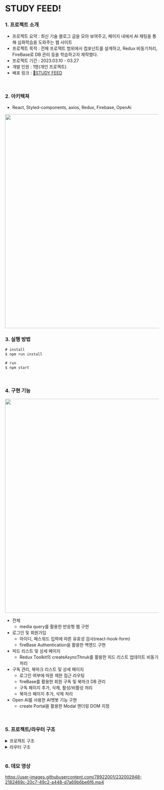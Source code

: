 # STUDY FEED!

### 1. 프로젝트 소개

- 프로젝트 요약 : 최신 기술 블로그 글을 모아 보여주고, 페이지 내에서 AI 채팅을 통해 심화학습을 도와주는 웹 사이트
- 프로젝트 목적 : 전체 프로젝트 범위에서 컴포넌트를 설계하고, Redux 비동기처리, FireBase로 DB 관리 등을 학습하고자 제작했다.  
- 프로젝트 기간 : 2023.03.10 - 03.27
- 개발 인원 : 1명(개인 프로젝트)
- 배포 링크 : [🔗STUDY FEED](https://study-feed.netlify.app/)

<br />

### 2. 아키텍쳐

- React, Styled-components, axios, Redux, Firebase, OpenAi

<img src="https://user-images.githubusercontent.com/78922001/232003359-6a79230d-78ec-4988-bbad-3195883d2ef9.png"  width="700" />
   
                                                                                                                                     
<br />

### 3. 실행 방법

```jsx
# install
$ npm run install

# run
$ npm start
```

<br />

### 4. 구현 기능
<img src="https://user-images.githubusercontent.com/78922001/232010228-da2367cf-f7b5-42e1-ab46-d7d06f940459.png"  width="700" />

- 전체
  - media query를 활용한 반응형 웹 구현
- 로그인 및 회원가입
  - 아이디, 패스워드 입력에 따른 유효성 검사(react-hook-form)
  - fireBase Authentication을 활용한 백엔드 구현
- 피드 리스트 및 상세 페이지
  - Redux Toolkit의 createAsyncThnuk를 활용한 피드 리스트 업데이트 비동기 처리
- 구독 관리, 북마크 리스트 및 상세 페이지
  - 로그인 여부에 따른 제한 접근 라우팅
  - fireBase를 활용한 회원 구독 및 북마크 DB 관리
  - 구독 페이지 추가, 삭제, 활성/비활성 처리
  - 북마크 페이지 추가, 삭제 처리
- Open AI를 사용한 AI챗봇 기능 구현
  - create Portal을 활용한 Modal 랜더링 DOM 지정

<br />

### 5. 프로젝트/라우터 구조

<details>

<summary>프로젝트 구조</summary>

```jsx
📦src
 ┣ 📂api
 ┃ ┣ 📜aiChatbot.ts
 ┃ ┣ 📜auth.ts
 ┃ ┣ 📜bookmark.ts
 ┃ ┣ 📜subscribe.ts
 ┃ ┣ 📜token.ts
 ┃ ┗ 📜user.ts
 ┣ 📂components
 ┃ ┣ 📂Authorization
 ┃ ┃ ┗ 📜index.tsx
 ┃ ┣ 📂Bookmark
 ┃ ┃ ┗ 📜index.tsx
 ┃ ┣ 📂BookmarkDetail
 ┃ ┃ ┗ 📜index.tsx
 ┃ ┣ 📂Common
 ┃ ┃ ┣ 📂ItemDetail
 ┃ ┃ ┃ ┣ 📜index.tsx
 ┃ ┃ ┃ ┗ 📜style.ts
 ┃ ┃ ┣ 📂PostItem
 ┃ ┃ ┃ ┣ 📜index.tsx
 ┃ ┃ ┃ ┗ 📜style.ts
 ┃ ┃ ┣ 📜Card.tsx
 ┃ ┃ ┗ 📜PageHeader.tsx
 ┃ ┣ 📂FloatingQA
 ┃ ┃ ┣ 📂ChattingModal
 ┃ ┃ ┃ ┣ 📜index.tsx
 ┃ ┃ ┃ ┗ 📜style.ts
 ┃ ┃ ┣ 📜index.tsx
 ┃ ┃ ┗ 📜style.ts
 ┃ ┣ 📂Layout
 ┃ ┃ ┣ 📂Header
 ┃ ┃ ┃ ┣ 📜index.tsx
 ┃ ┃ ┃ ┗ 📜style.ts
 ┃ ┃ ┣ 📂Nav
 ┃ ┃ ┃ ┣ 📜index.tsx
 ┃ ┃ ┃ ┗ 📜style.ts
 ┃ ┃ ┣ 📂SideBar
 ┃ ┃ ┃ ┣ 📜index.tsx
 ┃ ┃ ┃ ┗ 📜style.ts
 ┃ ┃ ┗ 📜index.tsx
 ┃ ┣ 📂Login
 ┃ ┃ ┣ 📜index.tsx
 ┃ ┃ ┗ 📜style.ts
 ┃ ┣ 📂PostDetail
 ┃ ┃ ┗ 📜index.tsx
 ┃ ┣ 📂PostList
 ┃ ┃ ┣ 📂CorsError
 ┃ ┃ ┃ ┣ 📜index.tsx
 ┃ ┃ ┃ ┗ 📜style.ts
 ┃ ┃ ┣ 📂List
 ┃ ┃ ┃ ┗ 📜index.tsx
 ┃ ┃ ┣ 📜index.tsx
 ┃ ┃ ┗ 📜style.ts
 ┃ ┣ 📂Signup
 ┃ ┃ ┣ 📜index.tsx
 ┃ ┃ ┗ 📜style.ts
 ┃ ┗ 📂Subscribe
 ┃ ┃ ┣ 📂AddSubscribeItem
 ┃ ┃ ┃ ┣ 📜index.tsx
 ┃ ┃ ┃ ┗ 📜style.ts
 ┃ ┃ ┣ 📂SubscribeItem
 ┃ ┃ ┃ ┣ 📜index.tsx
 ┃ ┃ ┃ ┗ 📜style.ts
 ┃ ┃ ┗ 📜index.tsx
 ┣ 📂hooks
 ┃ ┣ 📜useAuth.ts
 ┃ ┣ 📜useBookmark.ts
 ┃ ┣ 📜usePostDetail.ts
 ┃ ┣ 📜useRedux.ts
 ┃ ┣ 📜useRouter.ts
 ┃ ┣ 📜useSubscribe.ts
 ┃ ┣ 📜useToggleComponent.ts
 ┃ ┗ 📜useVerifyToken.ts
 ┣ 📂lib
 ┃ ┣ 📂axios
 ┃ ┃ ┗ 📜index.ts
 ┃ ┣ 📂constants
 ┃ ┃ ┗ 📜defaultSubscribeList.ts
 ┃ ┗ 📂token
 ┃ ┃ ┗ 📜index.ts
 ┣ 📂pages
 ┃ ┣ 📜BookmarkDetailPage.tsx
 ┃ ┣ 📜BookmarkPage.tsx
 ┃ ┣ 📜LoginPage.tsx
 ┃ ┣ 📜MainPage.tsx
 ┃ ┣ 📜PostDetailPage.tsx
 ┃ ┣ 📜PostListPage.tsx
 ┃ ┣ 📜SignupPage.tsx
 ┃ ┗ 📜SubcribePage.tsx
 ┣ 📂router
 ┃ ┣ 📜index.tsx
 ┃ ┗ 📜RouterInfo.tsx
 ┣ 📂store
 ┃ ┣ 📜authSlice.ts
 ┃ ┣ 📜index.ts
 ┃ ┗ 📜postSlice.ts
 ┣ 📂styles
 ┃ ┣ 📜color.ts
 ┃ ┣ 📜GlobalStyle.ts
 ┃ ┣ 📜postion.ts
 ┃ ┣ 📜text.ts
 ┃ ┗ 📜z-index.ts
 ┣ 📂types
 ┃ ┣ 📜bookmark.ts
 ┃ ┣ 📜subscribe.ts
 ┃ ┗ 📜userData.ts
 ┣ 📜App.tsx
 ┗ 📜index.tsx
```

</details>

<details>

<summary>라우터 구조</summary>

- / : 메인화면
- /posts : 피드 리스트 보기
- /post/:postId : 피드 자세히 보기
- /bookmark: 북마크한 피드 리스트 보기
- /bookmark/:postId : 북마크한 피드 자세히 보기
- /subscribe: 구독관리
- /login : 로그인
- /signup : 회원가입

</details>


<br />

### 6. 데모 영상

https://user-images.githubusercontent.com/78922001/232002948-2182469c-20c7-49c2-a448-d7a69b6be6f6.mp4

